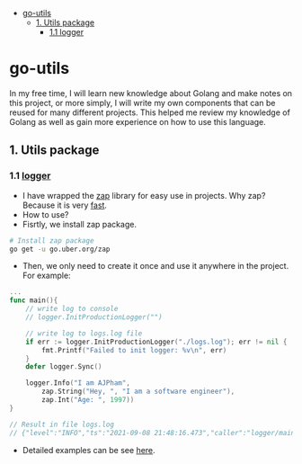 - [go-utils](#go-utils)
  - [1. Utils package](#1-utils-package)
    - [1.1 logger](#11-logger)
# go-utils
In my free time, I will learn new knowledge about Golang and make notes on this project, or more simply, I will write my own components that can be reused for many different projects. This helped me review my knowledge of Golang as well as gain more experience on how to use this language.

## 1. Utils package
### 1.1 [logger](./utils/logger/logger.go) 
- I have wrapped the [zap](https://github.com/uber-go/zap) library for easy use in projects. Why zap? Because it is very [fast](https://github.com/uber-go/zap#performance).
- How to use? 
- Fisrtly, we install zap package.

```sh
# Install zap package
go get -u go.uber.org/zap
```

- Then, we only need to create it once and use it anywhere in the project. For example:

```go
...
func main(){
    // write log to console
    // logger.InitProductionLogger("")

    // write log to logs.log file
    if err := logger.InitProductionLogger("./logs.log"); err != nil {
        fmt.Printf("Failed to init logger: %v\n", err)
    }
    defer logger.Sync()

    logger.Info("I am AJPham",
        zap.String("Hey, ", "I am a software engineer"),
        zap.Int("Age: ", 1997))
}

// Result in file logs.log
// {"level":"INFO","ts":"2021-09-08 21:48:16.473","caller":"logger/main.go:53","msg":"I am AJPham","Hey, ":"I am a software engineer","Age: ":1997}
```
- Detailed examples can be see [here](cmd/logger/main.go).